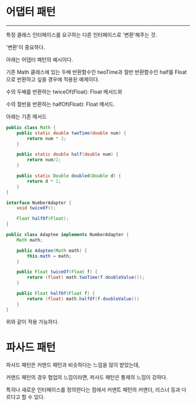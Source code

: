 # 어댑터 패턴
---
특정 클래스 인터페이스를 요구하는 다른 인터페이스로 '변환'해주는 것.

'변환'이 중요하다.


아래는 어댑터 패턴의 예시이다.

기존 Math 클래스에 있는 두배 반환함수인 twoTime과 절반 반환함수인
half를 Float으로 반환하고 싶을 경우에 적용된 예제이다.


수의 두배를 반환하는 twiceOf(Float): Float 메서드와

수의 절반을 반환하는 halfOf(Float): Float 메서드.


아래는 기존 메서드

```java
public class Math {
    public static double twoTime(double num) {
        return num * 2;
    }

    public static double half(double num) {
        return num/2;
    }

    public static Double doubled(Double d) {
        return d * 2;
    }
}
```

```java
interface NumberAdapter {
    void twiceOf();

    Float halfOf(Float);
}
```

```java
public class Adaptee implements NumberAdapter {
    Math math;

    public Adaptee(Math math) {
        this.math = math;
    }

    public Float twiceOf(Float f) {
        return (float) math.twoTime(f.doubleValue());
    }

    public Float halfOf(Float f) {
        return (float) math.halfOf(f.doubleValue())
    }
}
```

위와 같이 적용 가능하다.


# 파사드 패턴

파사드 패턴은 커맨드 패턴과 비슷하다는 느낌을 많이 받았는데,


커맨드 패턴의 경우 협업의 느낌이라면, 퍼사드 패턴은 통제의 느낌이 강하다.


특히나 새로운 인터페이스를 정의한다는 점에서 커맨트 패턴의 커맨더, 리스너 등과 다르다고 할 수 있다.
